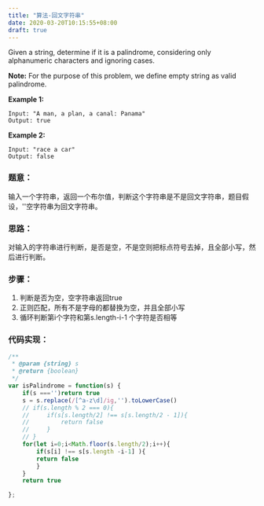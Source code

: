 ```yaml
---
title: "算法-回文字符串"
date: 2020-03-20T10:15:55+08:00
draft: true
---
```


Given a string, determine if it is a palindrome, considering only alphanumeric characters and ignoring cases.

**Note:** For the purpose of this problem, we define empty string as valid palindrome.

**Example 1:**

```
Input: "A man, a plan, a canal: Panama"
Output: true
```

**Example 2:**

```
Input: "race a car"
Output: false
```



### 题意：

输入一个字符串，返回一个布尔值，判断这个字符串是不是回文字符串，题目假设，''空字符串为回文字符串。



### 思路：

对输入的字符串进行判断，是否是空，不是空则把标点符号去掉，且全部小写，然后进行判断。



### 步骤：

1. 判断是否为空，空字符串返回true
2. 正则匹配，所有不是字母的都替换为空，并且全部小写
3. 循环判断第i个字符和第s.length-i-1 个字符是否相等



### 代码实现：

```js
/**
 * @param {string} s
 * @return {boolean}
 */
var isPalindrome = function(s) {
    if(s ==='')return true
    s = s.replace(/[^a-z\d]/ig,'').toLowerCase()
    // if(s.length % 2 === 0){
    //     if(s[s.length/2] !== s[s.length/2 - 1]){
    //         return false
    //     }
    // }
    for(let i=0;i<Math.floor(s.length/2);i++){
        if(s[i] !== s[s.length -i-1] ){
        return false            
        }
    }
    return true

};

```





